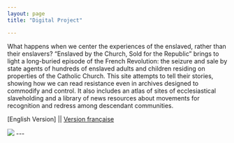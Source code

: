 ```yaml
---
layout: page
title: "Digital Project"

---
```

What happens when we center the experiences of the enslaved, rather than their enslavers? “Enslaved by the Church, Sold for the Republic” brings to light a long-buried episode of the French Revolution: the seizure and sale by state agents of hundreds of enslaved adults and children residing on properties of the Catholic Church. This site attempts to tell their stories, showing how we can read resistance even in archives designed to commodify and control. It also includes an atlas of sites of ecclesiastical slaveholding and a library of news resources about movements for recognition and redress among descendant communities.

[English Version] ||
[Version française](https://storymaps.arcgis.com/stories/08351cc5814c4d6e9d1672145575b422)


<img src="{{ site.baseurl }}/caen2.gif">
---

